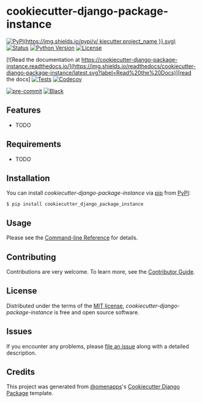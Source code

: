 # cookiecutter-django-package-instance

[![PyPI](https://img.shields.io/pypi/v/ kiecutter.project_name }}.svg)][pypi status]
[![Status](https://img.shields.io/pypi/status/cookiecutter-django-package-instance.svg)][pypi status]
[![Python Version](https://img.shields.io/pypi/pyversions/cookiecutter-django-package-instance)][pypi status]
[![License](https://img.shields.io/pypi/l/cookiecutter-django-package-instance)][license]

[![Read the documentation at https://cookiecutter-django-package-instance.readthedocs.io/](https://img.shields.io/readthedocs/cookiecutter-django-package-instance/latest.svg?label=Read%20the%20Docs)][read the docs]
[![Tests](https://github.com/jacklinke/cookiecutter-django-package-instance/workflows/Tests/badge.svg)][tests]
[![Codecov](https://codecov.io/gh/jacklinke/cookiecutter-django-package-instance/branch/main/graph/badge.svg)][codecov]

[![pre-commit](https://img.shields.io/badge/pre--commit-enabled-brightgreen?logo=pre-commit&logoColor=white)][pre-commit]
[![Black](https://img.shields.io/badge/code%20style-black-000000.svg)][black]

[pypi status]: https://pypi.org/project/cookiecutter-django-package-instance/
[read the docs]: https://cookiecutter-django-package-instance.readthedocs.io/
[tests]: https://github.com/jacklinke/cookiecutter-django-package-instance/actions?workflow=Tests
[codecov]: https://app.codecov.io/gh/jacklinke/cookiecutter-django-package-instance
[pre-commit]: https://github.com/pre-commit/pre-commit
[black]: https://github.com/psf/black

## Features

- TODO

## Requirements

- TODO

## Installation

You can install _cookiecutter-django-package-instance_ via [pip] from [PyPI]:

```console
$ pip install cookiecutter_django_package_instance
```

## Usage

Please see the [Command-line Reference] for details.

## Contributing

Contributions are very welcome.
To learn more, see the [Contributor Guide].

## License

Distributed under the terms of the [MIT license][license],
_cookiecutter-django-package-instance_ is free and open source software.

## Issues

If you encounter any problems,
please [file an issue] along with a detailed description.

## Credits

This project was generated from [@omenapps]'s [Cookiecutter Django Package] template.

[@omenapps]: https://github.com/omenapps
[pypi]: https://pypi.org/
[cookiecutter django package]: https://github.com/omenapps/cookiecutter-django-package
[file an issue]: https://github.com/jacklinke/cookiecutter-django-package-instance/issues
[pip]: https://pip.pypa.io/

<!-- github-only -->

[license]: https://github.com/jacklinke/cookiecutter-django-package-instance/blob/main/LICENSE
[contributor guide]: https://github.com/jacklinke/cookiecutter-django-package-instance/blob/main/CONTRIBUTING.md
[command-line reference]: https://cookiecutter-django-package-instance.readthedocs.io/en/latest/usage.html
